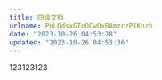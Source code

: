 ```yaml
---
title: 四级文档
urlname: PnLOdsxGToOCwQxBAmzczP1Knzh
date: "2023-10-26 04:53:28"
updated: "2023-10-26 04:53:36"
---
```


123123123
